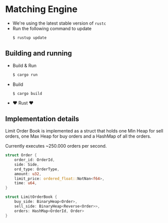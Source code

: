 # Matching Engine

- We're using the latest stable version of `rustc`
- Run the following command to update
    ```bash
    $ rustup update
    ```

## Building and running

- Build & Run
    ```bash
    $ cargo run
    ```
- Build
    ```bash
    $ cargo build
    ```
- ❤️ Rust ❤️

## Implementation details

Limit Order Book is implemented as a struct that holds one Min Heap for sell orders, one Max Heap for buy orders and a HashMap of all the orders.

Currently executes ~250.000 orders per second.

```rust
struct Order {
    order_id: OrderId,
    side: Side,
    ord_type: OrderType,
    amount: u32,
    limit_price: ordered_float::NotNan<f64>,
    time: u64,
}

struct LimitOrderBook {
    buy_side: BinaryHeap<Order>,
    sell_side: BinaryHeap<Reverse<Order>>,
    orders: HashMap<OrderId, Order>
}
```